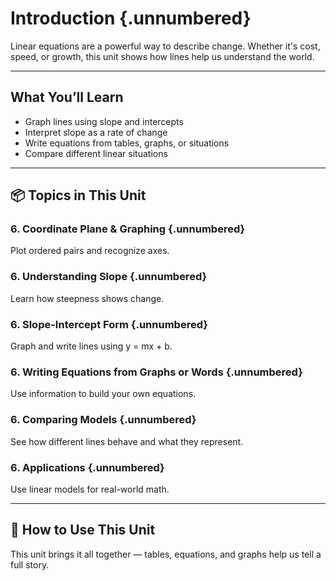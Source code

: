 # Introduction {.unnumbered}

Linear equations are a powerful way to describe change. Whether it's cost, speed, or growth, this unit shows how lines help us understand the world.

---

## What You’ll Learn

- Graph lines using slope and intercepts
- Interpret slope as a rate of change
- Write equations from tables, graphs, or situations
- Compare different linear situations

---

## 📦 Topics in This Unit

###  6. Coordinate Plane & Graphing {.unnumbered}
Plot ordered pairs and recognize axes.

###  6. Understanding Slope {.unnumbered}
Learn how steepness shows change.

###  6. Slope-Intercept Form {.unnumbered}
Graph and write lines using y = mx + b.

###  6. Writing Equations from Graphs or Words {.unnumbered}
Use information to build your own equations.

###  6. Comparing Models {.unnumbered}
See how different lines behave and what they represent.

###  6. Applications {.unnumbered}
Use linear models for real-world math.

---

## 🧭 How to Use This Unit

This unit brings it all together — tables, equations, and graphs help us tell a full story.
